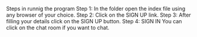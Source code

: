 Steps in runnig the program Step 1: In the folder open the index file using any browser of your choice.
 Step 2: Click on the SIGN UP link.
 Step 3: After filling your details click on the SIGN UP button.
 Step 4: SIGN IN You can click on the chat room if you want to chat.
